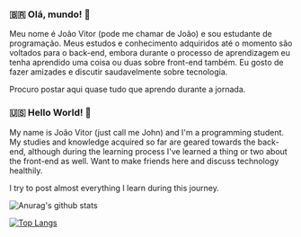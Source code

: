 ### :brazil: Olá, mundo! 👋
Meu nome é João Vitor (pode me chamar de João) e sou estudante de programação. Meus estudos e conhecimento adquiridos até o momento são voltados para o back-end, embora durante o processo de aprendizagem eu tenha aprendido uma coisa ou duas sobre front-end também. Eu gosto de fazer amizades e discutir saudavelmente sobre tecnologia.

Procuro postar aqui quase tudo que aprendo durante a jornada.


 ### :us: Hello World! 👋

My name is João Vitor (just call me John) and I'm a programming student. My studies and knowledge acquired so far are geared towards the back-end, although during the learning process I've learned a thing or two about the front-end as well. Want to make friends here and discuss technology healthily.

I try to post almost everything I learn during this journey.

![Anurag's github stats](https://github-readme-stats.vercel.app/api?username=victorfaria1&theme=dark&show_icons=true)

[![Top Langs](https://github-readme-stats.vercel.app/api/top-langs/?username=victorfaria1&layout=compact&theme=dark)](https://github.com/victorfaria1/github-readme-stats)

<!--
**victorfaria1/victorfaria1** is a ✨ _special_ ✨ repository because its `README.md` (this file) appears on your GitHub profile.

Here are some ideas to get you started:

- 🔭 I’m currently working on ...
- 🌱 I’m currently learning ...
- 👯 I’m looking to collaborate on ...
- 🤔 I’m looking for help with ...
- 💬 Ask me about ...
- 📫 How to reach me: ...
- 😄 Pronouns: ...
- ⚡ Fun fact: ...
-->
